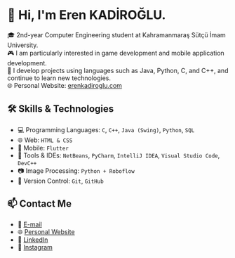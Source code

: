 # 👋 Hi, I'm Eren KADİROĞLU.

🎓 2nd-year Computer Engineering student at Kahramanmaraş Sütçü İmam University.  
🎮 I am particularly interested in game development and mobile application development.  
🧠 I develop projects using languages such as Java, Python, C, and C++, and continue to learn new technologies.  
🌐 Personal Website: [erenkadiroglu.com](https://erenkadiroglu.com)

## 🛠️ Skills & Technologies
- 💻 Programming Languages: `C`, `C++`, `Java (Swing)`, `Python`, `SQL`
- 🌐 Web: `HTML & CSS`
- 📱 Mobile: `Flutter`
- 🧠 Tools & IDEs: `NetBeans`, `PyCharm`, `IntelliJ IDEA`, `Visual Studio Code`, `DevC++`
- 📷 Image Processing: `Python + Roboflow`
- 💾 Version Control: `Git`, `GitHub`

## 📫 Contact Me
- 📧 [E-mail](erenkdroglu@gmail.com)
- 🌐 [Personal Website](https://erenkadiroglu.com)
- 💼 [LinkedIn](https://www.linkedin.com/in/erenkadiroglu)
- 📸 [Instagram](https://instagram.com/eren_kdroglu)

